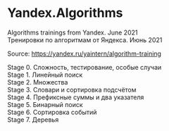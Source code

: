 # Yandex.Algorithms
Algorithms trainings from Yandex. June 2021  
Тренировки по алгоритмам от Яндекса. Июнь 2021

Source: https://yandex.ru/yaintern/algorithm-training

Stage 0. Сложность, тестирование, особые случаи  
Stage 1. Линейный поиск  
Stage 2. Множества  
Stage 3. Словари и сортировка подсчётом  
Stage 4. Префиксные суммы и два указателя  
Stage 5. Бинарный поиск  
Stage 6. Сортировка событий  
Stage 7. Деревья

